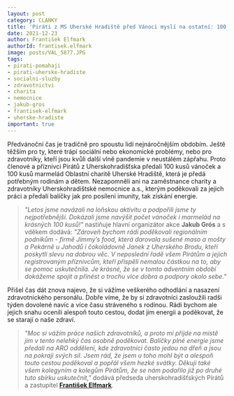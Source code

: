 ```yaml
---
layout: post
category: CLANKY
title: 'Piráti z MS Uherské Hradiště před Vánoci myslí na ostatní: 100 vánoček a marmelád pro Charitu a balíčky plné energie pro vytížené zdravotníky'
date: 2021-12-23
author: František Elfmark
authorId: frantisek.elfmark
image: posts/VAL_5877.JPG
tags: 
- pirati-pomahaji
- pirati-uherske-hradiste
- socialni-sluzby
- zdravotnictvi
- charita
- nemocnice
- jakub-gros
- frantisek-elfmark
- uherske-hradiste
important: true
---
```


Předvánoční čas je tradičně pro spoustu lidí nejnáročnějším obdobím. Ještě těžším pro ty, které trápí sociální nebo ekonomické problémy, nebo pro zdravotníky, kteří jsou kvůli další vlně pandemie v neustálém zápřahu. Proto členové a příznivci Pirátů z Uherskohradišťska předali 100 kusů vánoček a 100 kusů marmelád Oblastní charitě Uherské Hradiště, která je předá potřebným rodinám a dětem. Nezapomněli ani na zaměstnance charity a zdravotníky Uherskohradištské nemocnice a.s., kterým poděkovali za jejich práci a předali balíčky jak pro posílení imunity, tak získání energie.

> *"Letos jsme navázali na loňskou aktivitu a podpořili jsme ty nejpotřebnější. Dokázali jsme navýšit počet vánoček i marmelád na krásných 100 kusů!"* nastiňuje hlavní organizátor akce **Jakub Grós** a s vděkem dodává: *"Zároveň bychom rádi poděkovali regionálním podnikům - firmě Jimmy’s food, která darovala sušené maso a mošty a Pekárně u Jahodů i čokoládovně Janek z Uherského Brodu, kteří poskytli slevu na dobrou věc. V neposlední řadě všem Pirátům a jejich registrovaným příznivcům, kteří přispěli nemalou částkou na to, aby se pomoc uskutečnila. Je krásné, že se v tomto adventním období dokážeme spojit a přinést o trochu více dobra a podpory okolo sebe."*
> 


Přišel čas dát znova najevo, že si vážíme veškerého odhodlání a nasazení zdravotnického personálu. Dobře víme, že by si zdravotníci zasloužili radši týden dovolené navíc a více času stráveného s rodinou. Rádi bychom ale jejich snahu ocenili alespoň touto cestou, dodat jim energii a poděkovat, že se starají o naše zdraví.

> *"Moc si vážím práce našich zdravotníků, a proto mi přijde na místě jim v tento nelehký čas osobně poděkovat. Balíčky plné energie jsme předali na ARO oddělení, kde zdravotníci často jedou na dřeň a jsou na pokraji svých sil. Jsem rád, že jsem u toho mohl být a alespoň touto cestou poděkoval a popřál všem hezké svátky. Děkuji také všem kolegyním a kolegům Pirátům, že se nám podařilo již po druhé tuto sbírku uskutečnit,"* dodává předseda uherskohradišťských Pirátů a zastupitel **[František Elfmark](https://zlinsky.pirati.cz/lide/frantisek-elfmark/)**.
> 
